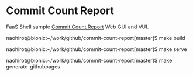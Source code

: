 # Commit Count Report

FaaS Shell sample [Commit Count Report][1] Web GUI and VUI.

[1]: https://github.com/NaohiroTamura/faasshell/blob/master/samples/demo_commit_count_report.md "Commit Count Report"

naohirot@bionic:~/work/github/commit-count-report[master]$ make build

naohirot@bionic:~/work/github/commit-count-report[master]$ make serve

naohirot@bionic:~/work/github/commit-count-report[master]$ make generate-githubpages

